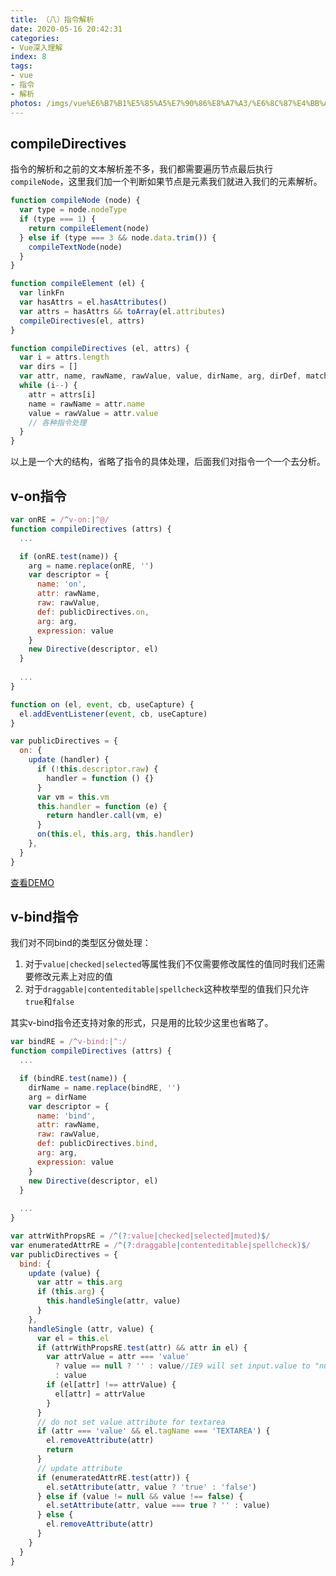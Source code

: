 ```yaml
---
title: （八）指令解析
date: 2020-05-16 20:42:31
categories:
- Vue深入理解
index: 8
tags:
- vue
- 指令
- 解析
photos: /imgs/vue%E6%B7%B1%E5%85%A5%E7%90%86%E8%A7%A3/%E6%8C%87%E4%BB%A4%E8%A7%A3%E6%9E%90.jpg
---
```


## compileDirectives

指令的解析和之前的文本解析差不多，我们都需要遍历节点最后执行`compileNode`，这里我们加一个判断如果节点是元素我们就进入我们的元素解析。

<!--more-->

``` javascript
function compileNode (node) {
  var type = node.nodeType
  if (type === 1) {
    return compileElement(node)
  } else if (type === 3 && node.data.trim()) {
    compileTextNode(node)
  }
}

function compileElement (el) {
  var linkFn
  var hasAttrs = el.hasAttributes()
  var attrs = hasAttrs && toArray(el.attributes)
  compileDirectives(el, attrs)
}

function compileDirectives (el, attrs) {
  var i = attrs.length
  var dirs = []
  var attr, name, rawName, rawValue, value, dirName, arg, dirDef, matched
  while (i--) {
    attr = attrs[i]
    name = rawName = attr.name
    value = rawValue = attr.value
    // 各种指令处理
  }
}
```

以上是一个大的结构，省略了指令的具体处理，后面我们对指令一个一个去分析。

## v-on指令

``` javascript
var onRE = /^v-on:|^@/
function compileDirectives (attrs) {
  ...

  if (onRE.test(name)) {
    arg = name.replace(onRE, '')
    var descriptor = {
      name: 'on',
      attr: rawName,
      raw: rawValue,
      def: publicDirectives.on,
      arg: arg,
      expression: value
    }
    new Directive(descriptor, el)
  } 
  
  ...
}

function on (el, event, cb, useCapture) {
  el.addEventListener(event, cb, useCapture)
}

var publicDirectives = {
  on: {
    update (handler) {
      if (!this.descriptor.raw) {
        handler = function () {}
      }
      var vm = this.vm
      this.handler = function (e) {
        return handler.call(vm, e)
      }
      on(this.el, this.arg, this.handler)
    },
  }
}
```

[查看DEMO](/demo/vue%E6%B7%B1%E5%85%A5%E7%90%86%E8%A7%A3/%E6%8C%87%E4%BB%A4%E8%A7%A3%E6%9E%901.html)

## v-bind指令

我们对不同bind的类型区分做处理：
1. 对于`value|checked|selected`等属性我们不仅需要修改属性的值同时我们还需要修改元素上对应的值
2. 对于`draggable|contenteditable|spellcheck`这种枚举型的值我们只允许`true`和`false`

其实v-bind指令还支持对象的形式，只是用的比较少这里也省略了。

``` javascript
var bindRE = /^v-bind:|^:/
function compileDirectives (attrs) {
  ...

  if (bindRE.test(name)) {
    dirName = name.replace(bindRE, '')
    arg = dirName
    var descriptor = {
      name: 'bind',
      attr: rawName,
      raw: rawValue,
      def: publicDirectives.bind,
      arg: arg,
      expression: value
    }
    new Directive(descriptor, el)
  }
  
  ...
}

var attrWithPropsRE = /^(?:value|checked|selected|muted)$/
var enumeratedAttrRE = /^(?:draggable|contenteditable|spellcheck)$/
var publicDirectives = {
  bind: {
    update (value) {
      var attr = this.arg
      if (this.arg) {
        this.handleSingle(attr, value)
      }
    },
    handleSingle (attr, value) {
      var el = this.el
      if (attrWithPropsRE.test(attr) && attr in el) {
        var attrValue = attr === 'value'
          ? value == null ? '' : value//IE9 will set input.value to "null" for null...
          : value
        if (el[attr] !== attrValue) {
          el[attr] = attrValue
        }
      }
      // do not set value attribute for textarea
      if (attr === 'value' && el.tagName === 'TEXTAREA') {
        el.removeAttribute(attr)
        return
      }
      // update attribute
      if (enumeratedAttrRE.test(attr)) {
        el.setAttribute(attr, value ? 'true' : 'false')
      } else if (value != null && value !== false) {
        el.setAttribute(attr, value === true ? '' : value)
      } else {
        el.removeAttribute(attr)
      }
    }
  }
}
```